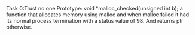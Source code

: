 Task 0:Trust no one
Prototype: void *malloc_checked(unsigned int b);
a function that allocates memory using malloc and when malloc failed it had its normal process termination with a status value of 98.
And returns ptr otherwise.
